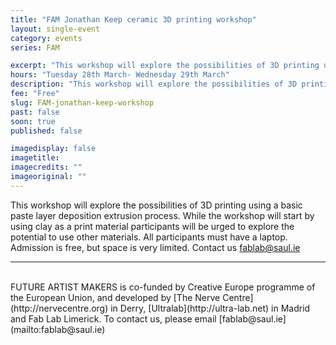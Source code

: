 ```yaml
---
title: "FAM Jonathan Keep ceramic 3D printing workshop"
layout: single-event
category: events
series: FAM

excerpt: "This workshop will explore the possibilities of 3D printing using ceramic materials in our new Wasp 3D printer"
hours: "Tuesday 28th March- Wednesday 29th March"
description: "This workshop will explore the possibilities of 3D printing using ceramic materials in our new Wasp 3D printer"
fee: "Free"
slug: FAM-jonathan-keep-workshop
past: false
soon: true
published: false

imagedisplay: false
imagetitle:
imagecredits: ""
imageoriginal: ""
---
```


This workshop will explore the possibilities of 3D printing using a basic paste layer deposition extrusion process. While the workshop will start by using clay as a print material participants will be urged to explore the potential to use other materials. All participants must have a laptop. Admission is free, but space is very limited. Contact us fablab@saul.ie

---
<br/>
FUTURE ARTIST MAKERS is co-funded by Creative Europe programme of the European Union, and developed by [The Nerve Centre](http://nervecentre.org) in Derry, [Ultralab](http://ultra-lab.net) in Madrid and Fab Lab Limerick. To contact us, please email [fablab@saul.ie](mailto:fablab@saul.ie)

